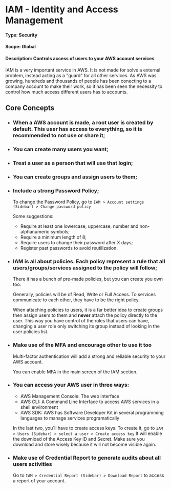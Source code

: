 # IAM - Identity and Access Management

#### Type: Security
#### Scope: Global
#### Description: Controls access of users to your AWS account services

IAM is a very important service in AWS. It is not made for solve a external problem, instead acting as a "guard" for all other services. As AWS was growing, hundreds and thousands of people has been conecting to a company account to make their work, so it has been seen the necessity to control how much access different users has to accounts.

## Core Concepts

- ### When a AWS account is made, a **root user** is created by default. This user has access to everything, so it is recommended to not use or share it;

- ### You can create many users you want;

- ### Treat a user as a person that will use that login;

- ### You can create **groups** and assign users to them;

- ### Include a strong Password Policy;

    To change the Password Policy, go to ```IAM > Account settings (Sidebar) > Change password policy```

    Some suggestions:

    - Require at least one lowercase, uppercase, number and non-alphanumeric symbols;
    - Require a minimum length of 8;
    - Require users to change their password after X days;
    - Register past passwords to avoid reutilization. 

- ### IAM is all about policies. Each policy represent a rule that all users/groups/services assigned to the policy will follow;

    There it has a bunch of pre-made policies, but you can create you own too.
    
    Generally, policies will be of Read, Write or Full Access. To services communicate to each other, they have to be the right policy. 

    When attaching policies to users, it is a far better idea to create groups then assign users to them and **never** attach the policy directly to the user. This way you have control of the roles that users can have, changing a user role only switching its group instead of looking in the user policies list.

- ### Make use of the MFA and encourage other to use it too

    Multi-factor authentication will add a strong and reliable security to your AWS account.

    You can enable MFA in the main screen of the IAM section.

- ### You can access your AWS user in three ways:

    - AWS Management Console: The web interface
    - AWS CLI: A Command Line Interface to access AWS services in a shell environment
    - AWS SDK: AWS has Software Developer Kit in several programming languages to manage services programatically  

    In the last two, you`ll have to create access keys. To create it, go to ```IAM > Users (Sidebar) > select a user > Create access key```
    It will enable the download of the Access Key ID and Secret. Make sure you download and store wisely because it will not become visible again.

- ### Make use of Credential Report to generate audits about all users activities

    Go to ```IAM > Credential Report (Sidebar) > Download Report``` to access a report of your account.